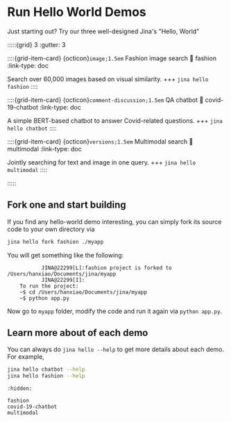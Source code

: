 # Run Hello World Demos

Just starting out? Try our three well-designed Jina's "Hello, World"


:::::{grid} 3
:gutter: 3


::::{grid-item-card} {octicon}`image;1.5em` Fashion image search
:link: fashion
:link-type: doc

Search over 60,000 images based on visual similarity.
+++
`jina hello fashion`
::::

::::{grid-item-card} {octicon}`comment-discussion;1.5em`  QA chatbot
:link: covid-19-chatbot
:link-type: doc

A simple BERT-based chatbot to answer Covid-related questions. 
+++
`jina hello chatbot`
::::


::::{grid-item-card} {octicon}`versions;1.5em` Multimodal search
:link: multimodal
:link-type: doc

Jointly searching for text and image in one query. 
+++
`jina hello multimodal`
::::

:::::

## Fork one and start building

If you find any hello-world demo interesting, you can simply fork its source code to your own directory via

```bash
jina hello fork fashion ./myapp
```

You will get something like the following:

```text
           JINA@22299[L]:fashion project is forked to /Users/hanxiao/Documents/jina/myapp
           JINA@22299[I]:
    To run the project:
    ~$ cd /Users/hanxiao/Documents/jina/myapp
    ~$ python app.py
```

Now go to `myapp` folder, modify the code and run it again via `python app.py`. 

## Learn more about of each demo

You can always do `jina hello --help` to get more details about each demo. For example,

```bash
jina hello chatbot --help
jina hello fashion --help
```

```{toctree}
:hidden:

fashion
covid-19-chatbot
multimodal
```
